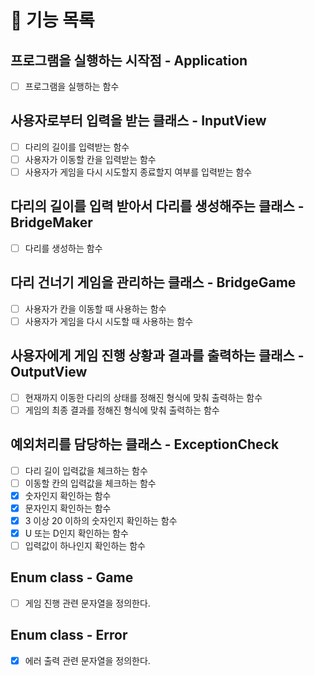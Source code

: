 # 📌 기능 목록

## 프로그램을 실행하는 시작점 - Application
- [ ] 프로그램을 실행하는 함수

## 사용자로부터 입력을 받는 클래스 - InputView
- [ ] 다리의 길이를 입력받는 함수
- [ ] 사용자가 이동할 칸을 입력받는 함수
- [ ] 사용자가 게임을 다시 시도할지 종료할지 여부를 입력받는 함수

## 다리의 길이를 입력 받아서 다리를 생성해주는 클래스 - BridgeMaker
- [ ] 다리를 생성하는 함수

## 다리 건너기 게임을 관리하는 클래스  - BridgeGame
- [ ] 사용자가 칸을 이동할 때 사용하는 함수
- [ ] 사용자가 게임을 다시 시도할 때 사용하는 함수

## 사용자에게 게임 진행 상황과 결과를 출력하는 클래스 - OutputView
- [ ] 현재까지 이동한 다리의 상태를 정해진 형식에 맞춰 출력하는 함수
- [ ] 게임의 최종 결과를 정해진 형식에 맞춰 출력하는 함수

## 예외처리를 담당하는 클래스 - ExceptionCheck
- [ ] 다리 길이 입력값을 체크하는 함수 
- [ ] 이동할 칸의 입력값을 체크하는 함수
- [x] 숫자인지 확인하는 함수
- [x] 문자인지 확인하는 함수
- [x] 3 이상 20 이하의 숫자인지 확인하는 함수 
- [x] U 또는 D인지 확인하는 함수
- [ ] 입력값이 하나인지 확인하는 함수

## Enum class - Game
- [ ] 게임 진행 관련 문자열을 정의한다.

## Enum class - Error
- [x] 에러 출력 관련 문자열을 정의한다.